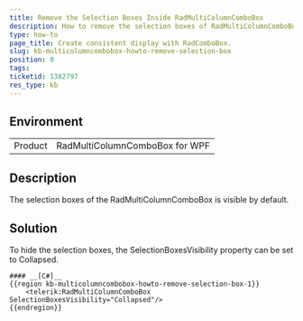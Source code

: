 ```yaml
---
title: Remove the Selection Boxes Inside RadMultiColumnComboBox
description: How to remove the selection boxes of RadMultiColumnComboBox
type: how-to
page_title: Create consistent display with RadComboBox.
slug: kb-multicolumncombobox-howto-remove-selection-box
position: 0
tags: 
ticketid: 1382797
res_type: kb
---
```


## Environment
<table>
	<tr>
		<td>Product</td>
		<td>RadMultiColumnComboBox for WPF</td>
	</tr>
</table>


## Description
The selection boxes of the RadMultiColumnComboBox is visible by default.

## Solution
To hide the selection boxes, the SelectionBoxesVisibility property can be set to Collapsed.

	#### __[C#]__
	{{region kb-multicolumncombobox-howto-remove-selection-box-1}}
		<telerik:RadMultiColumnComboBox SelectionBoxesVisibility="Collapsed"/>
	{{endregion}}
